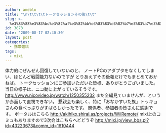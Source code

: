 ```yaml
---
author: ameblo
title: "\n\t\t\t\tトークセッションその後\t\t"
slug: >-
  %e3%83%88%e3%83%bc%e3%82%af%e3%82%bb%e3%83%83%e3%82%b7%e3%83%a7%e3%83%b3%e3%81%9d%e3%81%ae%e5%be%8c
id: 3873
date: '2009-08-17 02:40:30'
layout: post
categories:
  - 携帯雑稿
tags:
  - mixi
---
```


体力的にぜんぜん回復していないのと、 ノートPCのアダプタをなくしてしまい、ほとんど戦闘能力ないのですが とりあえずその後報だけでもまとめておかねば。 トークセッションにご参加いただいた皆様、ありがとうございました。 当日の様子は、ニコ動に上がっているそうです。 http://www.nicovideo.jp/watch/1250355232 まだ全編見ていませんが、というか赤面して直視できない。 懇親会も楽しく、特に「おなかすいた族」トッキョさんの食べっぷりがすばらしかったです。 関係者、参加者の皆さんに感謝です。 ポータルはこちら http://akihiko.shirai.as/projects/WiiRemote/ mixi上のコミュもありますので3次会はこちらへどどうぞ http://mixi.jp/view_bbs.pl?id=43223673&comm_id=1610444
